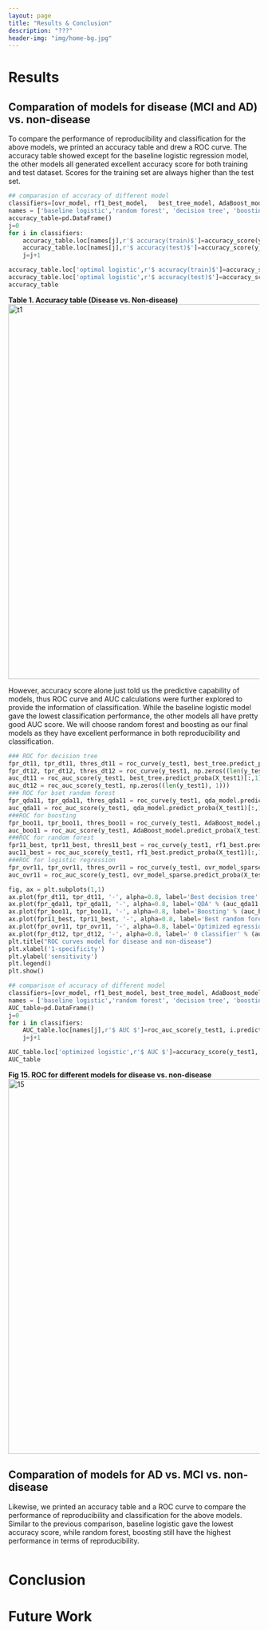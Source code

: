 ```yaml
---
layout: page
title: "Results & Conclusion"
description: "???"
header-img: "img/home-bg.jpg"
---
```


# Results

## Comparation of models for disease (MCI and AD) vs. non-disease

To compare the performance of reproducibility and classification for the above models, we printed an accuracy table and drew a ROC curve. 
The accuracy table showed except for the baseline logistic regression model, the other models all generated excellent accuracy score for both training and test dataset. Scores for the training set are always higher than the test set.

```python
## comparasion of accuracy of different model
classifiers=[ovr_model, rf1_best_model,   best_tree_model, AdaBoost_model, qda_model]
names = ['baseline logistic','random forest', 'decision tree', 'boosting','qda']
accuracy_table=pd.DataFrame()
j=0
for i in classifiers:
    accuracy_table.loc[names[j],r'$ accuracy(train)$']=accuracy_score(y_train1, i.predict(X_train1))
    accuracy_table.loc[names[j],r'$ accuracy(test)$']=accuracy_score(y_test1, i.predict(X_test1))
    j=j+1

accuracy_table.loc['optimal logistic',r'$ accuracy(train)$']=accuracy_score(y_train1, ovr_model_sparse.predict(X_train_restrict))
accuracy_table.loc['optimal logistic',r'$ accuracy(test)$']=accuracy_score(y_test1, ovr_model_sparse.predict(X_test_restrict))
accuracy_table
```

**Table 1. Accuracy table (Disease vs. Non-disease)**
<img src="https://yueli1201.github.io/Alzheimer/figures/t1.png" alt="t1" width="750"/>

However, accuracy score alone just told us the predictive capability of models, thus ROC curve and AUC calculations were further explored to provide the information of classification. While the baseline logistic model gave the lowest classification performance, the other models all have pretty good AUC score. We will choose random forest and boosting as our final models as they have excellent performance in both reproducibility and classification.

```python
### ROC for decision tree
fpr_dt11, tpr_dt11, thres_dt11 = roc_curve(y_test1, best_tree.predict_proba(X_test1)[:,1])
fpr_dt12, tpr_dt12, thres_dt12 = roc_curve(y_test1, np.zeros((len(y_test1), 1)))
auc_dt11 = roc_auc_score(y_test1, best_tree.predict_proba(X_test1)[:,1])
auc_dt12 = roc_auc_score(y_test1, np.zeros((len(y_test1), 1)))
### ROC for bset random forest
fpr_qda11, tpr_qda11, thres_qda11 = roc_curve(y_test1, qda_model.predict_proba(X_test1)[:,1])
auc_qda11 = roc_auc_score(y_test1, qda_model.predict_proba(X_test1)[:,1])
###ROC for boosting
fpr_boo11, tpr_boo11, thres_boo11 = roc_curve(y_test1, AdaBoost_model.predict_proba(X_test1)[:,1])
auc_boo11 = roc_auc_score(y_test1, AdaBoost_model.predict_proba(X_test1)[:,1])
###ROC for random forest
fpr11_best, tpr11_best, thres11_best = roc_curve(y_test1, rf1_best.predict_proba(X_test1)[:,1])
auc11_best = roc_auc_score(y_test1, rf1_best.predict_proba(X_test1)[:,1])
###ROC for logistic regression
fpr_ovr11, tpr_ovr11, thres_ovr11 = roc_curve(y_test1, ovr_model_sparse.predict_proba(X_test_restrict)[:,1])
auc_ovr11 = roc_auc_score(y_test1, ovr_model_sparse.predict_proba(X_test_restrict)[:,1])

fig, ax = plt.subplots(1,1)
ax.plot(fpr_dt11, tpr_dt11, '-', alpha=0.8, label='Best decision tree' % (auc_dt11 ))
ax.plot(fpr_qda11, tpr_qda11, '-', alpha=0.8, label='QDA' % (auc_qda11 ))
ax.plot(fpr_boo11, tpr_boo11, '-', alpha=0.8, label='Boosting' % (auc_boo11 ))
ax.plot(fpr11_best, tpr11_best, '-', alpha=0.8, label='Best random forest' % (auc11_best))
ax.plot(fpr_ovr11, tpr_ovr11, '-', alpha=0.8, label='Optimized egression' % (auc_ovr11))
ax.plot(fpr_dt12, tpr_dt12, '-', alpha=0.8, label=' 0 classifier' % (auc_dt12))
plt.title("ROC curves model for disease and non-disease")
plt.xlabel('1-specificity')
plt.ylabel('sensitivity')
plt.legend()
plt.show()
```
```python
## comparison of accuracy of different model
classifiers=[ovr_model, rf1_best_model, best_tree_model, AdaBoost_model, qda_model]
names = ['baseline logistic','random forest', 'decision tree', 'boosting','qda']
AUC_table=pd.DataFrame()
j=0
for i in classifiers:
    AUC_table.loc[names[j],r'$ AUC $']=roc_auc_score(y_test1, i.predict_proba(X_test1)[:,1])
    j=j+1

AUC_table.loc['optimized logistic',r'$ AUC $']=accuracy_score(y_test1, ovr_model_sparse.predict(X_test_restrict))
AUC_table
```

**Fig 15. ROC for different models for disease vs. non-disease**
<img src="https://yueli1201.github.io/Alzheimer/figures/15.png" alt="15" width="750"/>

## Comparation of models for AD vs. MCI vs. non-disease

Likewise, we printed an accuracy table and a ROC curve to compare the performance of reproducibility and classification for the above models. Similar to the previous comparison, baseline logistic gave the lowest accuracy score, while random forest, boosting still have the highest performance in terms of reproducibility.

```python

```


# Conclusion

# Future Work

